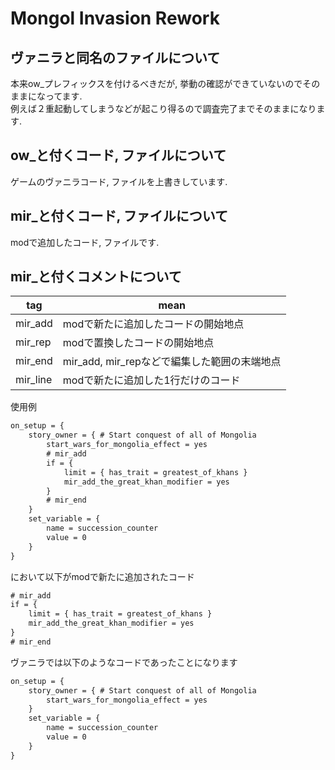 ﻿# Mongol Invasion Rework

## ヴァニラと同名のファイルについて
本来ow_プレフィックスを付けるべきだが, 挙動の確認ができていないのでそのままになってます.  
例えば２重起動してしまうなどが起こり得るので調査完了までそのままになります.

## ow_と付くコード, ファイルについて
ゲームのヴァニラコード, ファイルを上書きしています.

## mir_と付くコード, ファイルについて
modで追加したコード, ファイルです.

## mir_と付くコメントについて
| tag | mean |
| --- | --- |
| mir_add | modで新たに追加したコードの開始地点 |
| mir_rep | modで置換したコードの開始地点 |
| mir_end | mir_add, mir_repなどで編集した範囲の末端地点 |
| mir_line| modで新たに追加した1行だけのコード |

使用例
```txt
on_setup = {
    story_owner = { # Start conquest of all of Mongolia
        start_wars_for_mongolia_effect = yes
        # mir_add
        if = {
            limit = { has_trait = greatest_of_khans }
            mir_add_the_great_khan_modifier = yes
        }
        # mir_end
    }
    set_variable = {
        name = succession_counter
        value = 0
    }
}
```
において以下がmodで新たに追加されたコード
```txt
# mir_add
if = {
    limit = { has_trait = greatest_of_khans }
    mir_add_the_great_khan_modifier = yes
}
# mir_end
```
ヴァニラでは以下のようなコードであったことになります
```txt
on_setup = {
    story_owner = { # Start conquest of all of Mongolia
        start_wars_for_mongolia_effect = yes
    }
    set_variable = {
        name = succession_counter
        value = 0
    }
}
```
